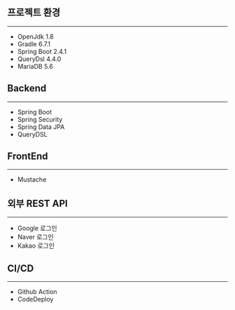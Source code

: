 ## 프로젝트 환경
---
* OpenJdk 1.8
* Gradle 6.7.1
* Spring Boot 2.4.1
* QueryDsl 4.4.0
* MariaDB 5.6
## Backend
---
* Spring Boot
* Spring Security
* Spring Data JPA
* QueryDSL
## FrontEnd
---
* Mustache
## 외부 REST API
---
* Google 로그인
* Naver 로그인
* Kakao 로그인
## CI/CD
---
* Github Action
* CodeDeploy
